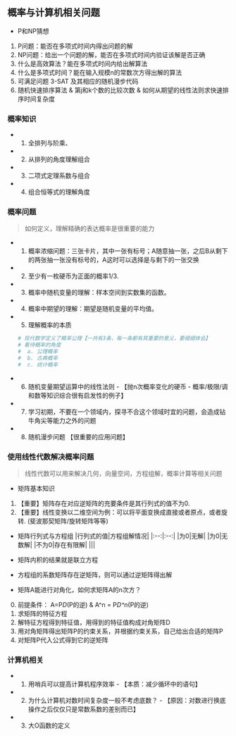 ##  概率与计算机相关问题
- P和NP猜想
1. P问题：能否在多项式时间内得出问题的解
2. NP问题：给出一个问题的解，能否在多项式时间内验证该解是否正确
3. 什么是高效算法？能在多项式时间内给出解算法
4. 什么是多项式时间？能在输入规模n的常数次方得出解的算法
5. 可满足问题 3-SAT 及其相应的随机漫步代码
6. 随机快速排序算法 & 第j和k个数的比较次数 & 如何从期望的线性法则求快速排序时间复杂度

### 概率知识
- 1. 全排列与阶乘、
- 2. 从排列的角度理解组合
- 3. 二项式定理系数与组合
- 4. 组合恒等式的理解角度

### 概率问题
> 如何定义，理解精确的表达概率是很重要的能力
- 1. 概率浓缩问题：三张卡片，其中一张有标号；A随意抽一张，之后B从剩下的两张抽一张没有标号的，A这时可以选择是与剩下的一张交换
- 2. 至少有一枚硬币为正面的概率1/3.
- 3. 概率中随机变量的理解：样本空间到实数集的函数。
- 4. 概率中期望的理解：期望是随机变量的平均值。
- 5. 理解概率的本质
	```sh
	# 现代数学定义了概率公理【一共有3条，每一条都有其重要的意义，要细细体会】
	# 看待概率的角度
	#  a. 公理概率
	#  b. 古典概率
	#  c. 统计概率
	```
- 6. 随机变量期望运算中的线性法则 - 【抛n次概率变化的硬币 - 概率/极限/调和数等知识综合很有启发性的例子】
- 7. 学习初期，不要在一个领域内，探寻不合这个领域时宜的问题，会造成钻牛角尖等能力之外的问题
- 8. 随机漫步问题 【很重要的应用问题】

### 使用线性代数解决概率问题
> 线性代数可以用来解决几何，向量空间，方程组解，概率计算等相关问题

- 矩阵基本知识
1. 【重要】矩阵存在对应逆矩阵的充要条件是其行列式的值不为0.
2. 【重要】线性变换以二维空间为例：可以将平面变换成直接或者原点，或者旋转. (斐波那契矩阵/旋转矩阵等等)

- 矩阵行列式与方程组
	|行列式的值|方程组解情况|
	|:--:|:--:|
	|为0|无解|
	|为0|无数解|
	|不为0|存在有限解|
	|||

- 矩阵内积的结果就是联立方程 
- 方程组的系数矩阵存在逆矩阵，则可以通过逆矩阵得出解
- 矩阵A能进行对角化，如何求矩阵A的n次方？
0. 前提条件： A=P*D*(P的逆) &  A^n = P*D^n*(P的逆)
1. 求矩阵的特征方程
2. 解特征方程得到特征值，用得到的特征值构成对角矩阵D
3. 用对角矩阵得出矩阵P的约束关系，并根据约束关系，自己给出合适的矩阵P
4. 对矩阵P代入公式得到它的逆矩阵

### 计算机相关
- 1. 用哨兵可以提高计算机程序效率 - 【本质：减少循环中的语句】
- 2. 为什么计算机对数时间复杂度一般不考虑底数？ - 【原因：对数进行换底操作之后仅仅只是常数系数的差别而已】
- 3. 大O函数的定义



















